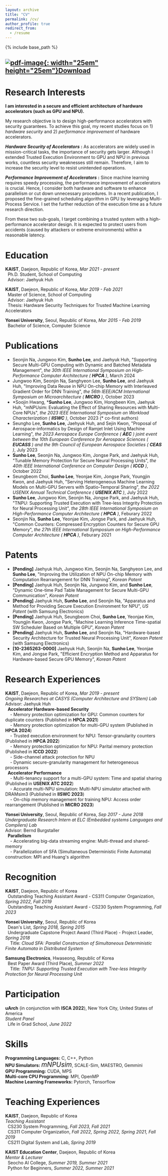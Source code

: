 ```yaml
---
layout: archive
title: "CV"
permalink: /cv/
author_profile: true
redirect_from:
  - /resume
---
```

{% include base_path %}
## [![pdf-image](https://myshlee417.github.io/files/pdf_icon.png){: width="25em" height="25em"}Download](http://myshlee417.github.io/files/CV_Sunho_Lee.pdf)


Research Interests
======
**I am interested in a secure and efficient architecture of hardware accelerators (such as GPU and NPU).**

My research objective is to design high-performance accelerators with security guarantees.
To achieve this goal, my recent studies focus on 1) *hardware security* and 2) *performance improvement* of hardware accelerators.

***Hardware Security of Accelerators*** **:**
As accelerators are widely used in mission-critical tasks, the importance of security gets larger.
Although I extended Trusted Execution Environment to GPU and NPU in previous works, countless security weaknesses still remain.
Therefore, I aim to increase the security level to resist unintended operations.

***Performance Improvement of Accelerators*** **:**
Since machine learning requires speedy processing, the performance improvement of accelerators is crucial.
Hence, I consider both hardware and software to enhance parallelism or cut down unnecessary procedures.
In a recent publication, I proposed the fine-grained scheduling algorithm in GPU by leveraging Multi-Process Service.
I set the further reduction of the execution time as a future research direction.

From these two sub-goals, I target combining a trusted system with a high-performance accelerator design.
It is expected to protect users from accidents (caused by attackers or extreme environments) within a reasonable latency.

Education
======
**KAIST**, Daejeon, Republic of Korea, *Mar 2021 - present*  
&nbsp;&nbsp;Ph.D. Student, School of Computing  
&nbsp;&nbsp;Advisor: Jaehyuk Huh

**KAIST**, Daejeon, Republic of Korea, *Mar 2019 - Feb 2021*  
&nbsp;&nbsp;Master of Science, School of Computing  
&nbsp;&nbsp;Advisor: Jaehyuk Huh  
&nbsp;&nbsp;Thesis: Hardware Security Techniques for Trusted Machine Learning Accelerators

**Yonsei University**, Seoul, Republic of Korea, *Mar 2015 - Feb 2019*  
&nbsp;&nbsp;Bachelor of Science, Computer Science

Publications
======
* Seonjin Na, Jungwoo Kim, **Sunho Lee**, and Jaehyuk Huh, &quot;Supporting Secure Multi-GPU Computing with Dynamic and Batched Metadata Management&quot;, *the 30th IEEE International Symposium on High-Performance Computer Architecture (* ***HPCA*** *)*, March 2024
* Jungwoo Kim, Seonjin Na, Sanghyeon Lee, **Sunho Lee**, and Jaehyuk Huh, &quot;Improving Data Reuse in NPU On-chip Memory with Interleaved Gradient Order for DNN Training&quot;, *the 56th IEEE/ACM International Symposium on Microarchitecture (* ***MICRO*** *)*, October 2023
* \*Soojin Hwang, \***Sunho Lee**, Jungwoo Kim, Hongbeen Kim, Jaehyuk Huh, &quot;mNPUsim: Evaluating the Effect of Sharing Resources with Multi-Core NPUs&quot;, *the 2023 IEEE International Symposium on Workload Characterization (* ***IISWC*** *)*, October 2023 (\* co-first authors)
* Seungho Lee, **Sunho Lee**, Jaehyuk Huh, and Sejin Kwon, &quot;Proposal of Aerospace-informatics by Design of Ramjet Inlet Using Machine Learning&quot;, *the 2023 Aerospace Europe Conference (* ***AEC*** *) joint event between the 10th European Conference for Aerospace Sciences (* ***EUCASS*** *) and the 9th Council of European Aerospace Societies (* ***CEAS*** *)*, July 2023
* **Sunho Lee**, Seonjin Na, Jungwoo Kim, Jongse Park, and Jaehyuk Huh, &quot;Tunable Memory Protection for Secure Neural Processing Units&quot;, *the 40th IEEE International Conference on Computer Design (* ***ICCD*** *)*, October 2022
* Seungbeom Choi, **Sunho Lee**, Yeonjae Kim, Jongse Park, Youngjin Kwon, and Jaehyuk Huh, &quot;Serving Heterogeneous Machine Learning Models on Multi-GPU Servers with Spatio-Temporal Sharing&quot;, *the 2022 USENIX Annual Technical Conference (* ***USENIX ATC*** *)*, July 2022
* **Sunho Lee**, Jungwoo Kim, Seonjin Na, Jongse Park, and Jaehyuk Huh, &quot;TNPU: Supporting Trusted Execution with Tree-less Integrity Protection for Neural Processing Unit&quot;, *the 28th IEEE International Symposium on High-Performance Computer Architecture (* ***HPCA*** *)*, Feburary 2022
* Seonjin Na, **Sunho Lee**, Yeonjae Kim, Jongse Park, and Jaehyuk Huh, &quot;Common Counters: Compressed Encryption Counters for Secure GPU Memory&quot;, *the 27th IEEE International Symposium on High-Performance Computer Architecture (* ***HPCA*** *)*, Feburary 2021

Patents
======
* **[Pending]** Jaehyuk Huh, Jungwoo Kim, Seonjin Na, Sanghyeon Lee, and **Sunho Lee**, &quot;Improving the Utilization of NPU On-chip Memory with Computation Rearrangement for DNN Training&quot;, *Korean Patent*
* **[Pending]** Jaehyuk Huh, Seonjin Na, Jungwoo Kim, and **Sunho Lee**, &quot;Dynamic One-time Pad Table Management for Secure Multi-GPU Communication&quot;, *Korean Patent*
* **[Pending]** Jaehyuk Huh, **Sunho Lee**, and Seonjin Na, &quot;Apparatus and Method for Providing Secure Execution Environment for NPU&quot;, *US Patent* (with Samsung Electronics)
* **[Pending]** Jaehyuk Huh, Seungbeom Choi, **Sunho Lee**, Yeonjae Kim, Youngjin Kwon, Jongse Park, &quot;Machine Learning Inference Time-spatial SW Scheduler Based on Multiple GPU&quot;, *Korean Patent*
* **[Pending]** Jaehyuk Huh, **Sunho Lee**, and Seonjin Na, &quot;Hardware-based Security Architecture for Trusted Neural Processing Unit&quot;, *Korean Patent* (with Samsung Electronics)
* **[10-2365263-0000]** Jaehyuk Huh, Seonjin Na, **Sunho Lee**, Yeonjae Kim, and Jongse Park, &quot;Efficient Encryption Method and Apparatus for Hardware-based Secure GPU Memory&quot;, *Korean Patent*

Research Experiences
======
**KAIST**, Daejeon, Republic of Korea, *Mar 2019 - present*  
*Ongoing Researches at CASYS (Computer Architecture and SYStem) Lab*  
Advisor: Jaehyuk Huh  
&nbsp;&nbsp;**Accelerator Hardware-based Security**  
&nbsp;&nbsp;&nbsp;&nbsp;- Memory protection optimization for GPU: Common counters for duplicate counters (Published in **HPCA 2021**)  
&nbsp;&nbsp;&nbsp;&nbsp;- Memory protection optimization for multi-GPU system (Published in **HPCA 2024**)  
&nbsp;&nbsp;&nbsp;&nbsp;- Trusted execution environment for NPU: Tensor-granularity counters (Published in **HPCA 2022**)  
&nbsp;&nbsp;&nbsp;&nbsp;- Memory protection optimization for NPU: Parital memory protection (Published in **ICCD 2022**)  
&nbsp;&nbsp;&nbsp;&nbsp;- Side-channel attack protection for NPU  
&nbsp;&nbsp;&nbsp;&nbsp;- Dynamic secure-granularity management for heterogeneous processors  
&nbsp;&nbsp;**Accelerator Performance**  
&nbsp;&nbsp;&nbsp;&nbsp;- Multi-tenancy support for a multi-GPU system: Time and spatial sharing (Published in **USENIX ATC 2022**)  
&nbsp;&nbsp;&nbsp;&nbsp;- Accurate multi-NPU simulation: Multi-NPU simulator attached with DRAMsim3 (Published in **IISWC 2023**)  
&nbsp;&nbsp;&nbsp;&nbsp;- On-chip memory management for training NPU: Access order rearrangement (Published in **MICRO 2023**)

**Yonsei University**, Seoul, Republic of Korea, *Sep 2017 - June 2018*  
*Undergraduate Research Intern at ELC (Embedded systems Languages and Compilers) Lab*  
Advisor: Bernd Burgstaller  
&nbsp;&nbsp;**Parallelism**  
&nbsp;&nbsp;&nbsp;&nbsp;- Accelerating big-data streaming engine: Multi-thread and shared-memory  
&nbsp;&nbsp;&nbsp;&nbsp;- Parallelization of SFA (Simultaneous Deterministic Finite Automata) construction: MPI and Huang's algorithm

Recognition
======
**KAIST**, Daejeon, Republic of Korea  
&nbsp;&nbsp;Outstanding Teaching Assistant Award - CS311 Computer Organization, *Spring 2022, Fall 2019*  
&nbsp;&nbsp;Outstanding Teaching Assistant Award - CS230 System Programming, *Fall 2023*

**Yonsei University**, Seoul, Republic of Korea  
&nbsp;&nbsp;Dean's List, *Spring 2018, Spring 2015*  
&nbsp;&nbsp;Undergraduate Capstone Project Award (Third Place) - Project Leader, *Spring 2018*  
&nbsp;&nbsp;&nbsp;&nbsp;Title: *Cloud SFA: Parallel Construction of Simultaneous Deterministic Finite Automata in Distributed System*

**Samsung Electronics**, Hwaseong, Republic of Korea  
&nbsp;&nbsp;Best Paper Award (Third Place), *Summer 2022*  
&nbsp;&nbsp;&nbsp;&nbsp;Title: *TNPU: Supporting Trusted Execution with Tree-less Integrity Protection for Neural Processing Unit*

Participation
======
**uArch** (in conjunction with **ISCA 2022**), New York City, United States of America  
*Student Panel*  
&nbsp;&nbsp;Life in Grad School, *June 2022*  

Skills
======
**Programming Languages:** C, C++, Python  
**NPU Simulators:** <span style="font-size:150%">*mNPUsim*</span>, SCALE-Sim, MAESTRO, Gemmini  
**GPU Programming:** CUDA, MPS  
**Multi-core CPU Programming:** MPI, OpenMP  
**Machine Learning Frameworks:** Pytorch, Tensorflow  

Teaching Experiences
======
**KAIST**, Daejeon, Republic of Korea  
*Teaching Assistant*  
&nbsp;&nbsp;CS230 System Programming, *Fall 2023, Fall 2021*  
&nbsp;&nbsp;CS311 Computer Organization, *Fall 2022, Spring 2022, Spring 2021, Fall 2019*  
&nbsp;&nbsp;CS211 Digital System and Lab, *Spring 2019*

**KAIST Education Center**, Daejeon, Republic of Korea  
*Mentor &#38; Lecturer*  
&nbsp;&nbsp;Seocho AI College, *Summer 2019, Summer 2021*  
&nbsp;&nbsp;Python for Beginners, *Summer 2022, Summer 2021*

